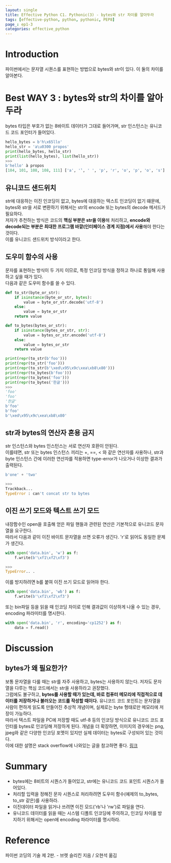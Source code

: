 ```yaml
---
layout: single
title: Effective Python C1. Pythonic(3) - bytes와 str 차이를 알아두라
tags: [effective-python, python, pythonic, PEP8]
page_: ep1-3
categories: effective_python
---
```

# Introduction
파이썬에서는 문자열 시퀀스를 표현하는 방법으로 bytes와 str이 있다. 이 둘의 차이를 알아본다.

# Best WAY 3 : bytes와 str의 차이를 알아두라
bytes 타입은 부호가 없는 8바이트 데이터가 그대로 들어가며, str 인스턴스는 유니코드 코드 포인터가 들어있다.
```python
hello_bytes = b'h\x65llo'
hello_str = 'a\u0300 propos'
print(hello_bytes, hello_str)
print(list(hello_bytes), list(hello_str))
>>>
b'hello' à propos
[104, 101, 108, 108, 111] ['a', '̀', ' ', 'p', 'r', 'o', 'p', 'o', 's']
```
## 유니코드 샌드위치
str에 대응하는 이진 인코딩이 없고, bytes에 대응하는 텍스트 인코딩이 없기 떄문에, bytes와 str을 서로 변환하기 위해서는
str의 encode 또는 bytes의 decode 메서드가 필요하다.   
저자가 추천하는 방식은 코드의 **핵심 부분은 str을 이용**해 처리하고, **encode와 decode되는 부분은 최대한 프로그램 바깥(인터페이스 경계 지점)에서 사용**해야 한다는 것이다.    
이를 유니코드 샌드위치 방식이라고 한다.

## 도우미 함수의 사용
문자를 표현하는 방식이 두 가지 이므로, 특정 인코딩 방식을 정하고 하나로 통일해 사용하고 싶을 때가 있다.    
다음과 같은 도우미 함수를 쓸 수 있다.
```python
def to_str(byte_or_str):
    if isinstance(byte_or_str, bytes):
        value = byte_or_str.decode('utf-8')
    else:
        value = byte_or_str
    return value

def to_bytes(bytes_or_str):
    if isinstance(bytes_or_str, str):
        value = bytes_or_str.encode('utf-8')
    else:
        value = bytes_or_str
    return value

print(repr(to_str(b'foo')))
print(repr(to_str('foo')))
print(repr(to_str(b'\xed\x95\x9c\xea\xb8\x80')))
print(repr(to_bytes(b'foo')))
print(repr(to_bytes('foo')))
print(repr(to_bytes('한글')))
>>>
'foo'
'foo'
'한글'
b'foo'
b'foo'
b'\xed\x95\x9c\xea\xb8\x80'
```
## str과 bytes의 연산자 혼용 금지
str 인스턴스와 bytes 인스턴스는 서로 연산자 호환이 안된다.   
이를테면, str 또는 bytes 인스턴스 끼리는 +, ==, < 와 같은 연산자를 사용하나, 
str과 byte 인스턴스 간에 이러한 연산자를 적용하면 type-error가 나오거나 이상한 결과가 출력된다.

````python
b'one' + 'two'

>>>
Trackback...
TypeError : can't concat str to bytes
````

## 이진 쓰기 모드와 텍스트 쓰기 모드
내장함수인 open을 호출해 얻은 파일 핸들과 관련된 연산은 기본적으로 유니코드 문자열을 요구한다.   
따라서 다음과 같이 이진 바이트 문자열을 쓰면 오류가 생긴다. 'r'로 읽어도 동일한 문제가 생긴다.
```python
with open('data.bin', 'w') as f:
    f.write(b'\xf1\xf2\xf3')

>>>
TypeError.. .
```
이를 방지하려면 b를 붙여 이진 쓰기 모드로 읽어야 한다.
```python
with open('data.bin', 'wb') as f:
    f.write(b'\xf1\xf2\xf3')
```

또는 bin파일 등을 읽을 때 인코딩 차이로 인해 결과값이 이상하게 나올 수 있는 경우,
encoding 파라미터를 명시한다.

```python
with open('data.bin', 'r', encoding='cp1252') as f:
    data = f.read()
```


# Discussion
## bytes가 왜 필요한가?
보통 문자열을 다룰 때는 str를 자주 사용하고, bytes는 사용하지 않는다. 저자도 문자열을 다루는 핵심 코드에서는 str을 사용하라고 권장했다.    
그럼에도 불구하고, **bytes를 사용할 때가 있는데, 바로 컴퓨터 메모리에 직접적으로 데이터를 저장하거나 불러오는 코드를 작성할 때이다.** 유니코드 코드 포인트는 문자열을 사람이 편하게 읽도록 만들어진 추상적 개념이며, 실제로는 byte 형태로만 메모리에 저장이 가능하다.      
따라서 텍스트 파일을 PC에 저장할 때도 utf-8 등의 인코딩 방식으로 유니코드 코드 포인터를 bytes로 인코딩해 저장하게 된다. 개념을 더 확장하면, 이미지의 경우에는 png, jpeg와 같은 다양한 인코딩 포멧이 있지만 실제 데이터는 bytes로 구성되어 있는 것이다.    
이에 대한 설명은 stack overflow에 나와있는 글을 참고하면 좋다.
[링크](https://stackoverflow.com/questions/58305216/what-is-pythons-bytes-type-actually-used-for)

# Summary
- bytes에는 8비트의 시퀀스가 들어있고, str에는 유니코드 코드 포인트 시퀀스가 들어있다.
- 처리할 입력을 정해진 문자 시퀀스로 처리하려면 도우미 함수(예제의 to_bytes, to_str 같은)를 사용하라.
- 이진데이터 파일을 읽거나 쓰려면 이진 모드('rb'나 'rw')로 파일을 연다.
- 유니코드 데이터를 읽을 때는 시스템 디폴트 인코딩에 주의하고, 인코딩 차이를 방지하기 위해서는 open에 encoding 파라미터를 명시하라.


# Reference 
파이썬 코딩의 기술 제 2판. -  브렛 슬리킨 지음 / 오현석 옮김   